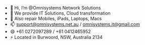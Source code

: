 - 👋 Hi, I’m @Omnisystems Network Solutions
- 👀 We provide IT Solutions, Cloud transformation 
- 🌱 Also repair Mobiles, iPads, Laptops, Macs
- 📫 support@omnisystems.net.au / omnisystems.it@gmail.com
- 😄 +61 0272097289 / +61 0412465952
- ⚡ Located in Burwoord, NSW, Australia 2134

<!---
Omnisystems7765/Omnisystems7765 is a ✨ special ✨ repository because its `README.md` (this file) appears on your GitHub profile.
You can click the Preview link to take a look at your changes.
--->
